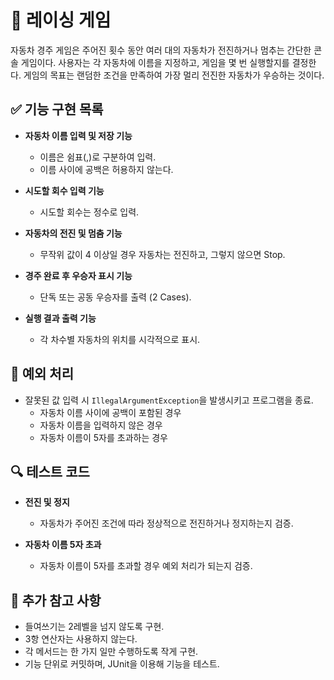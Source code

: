 # 🚗 레이싱 게임

자동차 경주 게임은 주어진 횟수 동안 여러 대의 자동차가 전진하거나 멈추는 간단한 콘솔 게임이다. 사용자는 각 자동차에 이름을 지정하고, 게임을 몇 번 실행할지를 결정한다. 게임의 목표는 랜덤한 조건을 만족하여 가장 멀리 전진한 자동차가 우승하는 것이다.

## ✅ 기능 구현 목록

- **자동차 이름 입력 및 저장 기능**
  - 이름은 쉼표(,)로 구분하여 입력.
  - 이름 사이에 공백은 허용하지 않는다.
  
- **시도할 회수 입력 기능**
  - 시도할 회수는 정수로 입력.

- **자동차의 전진 및 멈춤 기능**
  - 무작위 값이 4 이상일 경우 자동차는 전진하고, 그렇지 않으면 Stop.

- **경주 완료 후 우승자 표시 기능**
  - 단독 또는 공동 우승자를 출력 (2 Cases).

- **실행 결과 출력 기능**
  - 각 차수별 자동차의 위치를 시각적으로 표시.

## 🚫 예외 처리

- 잘못된 값 입력 시 `IllegalArgumentException`을 발생시키고 프로그램을 종료.
  - 자동차 이름 사이에 공백이 포함된 경우
  - 자동차 이름을 입력하지 않은 경우
  - 자동차 이름이 5자를 초과하는 경우

## 🔍 테스트 코드

- **전진 및 정지**
  - 자동차가 주어진 조건에 따라 정상적으로 전진하거나 정지하는지 검증.
  
- **자동차 이름 5자 초과**
  - 자동차 이름이 5자를 초과할 경우 예외 처리가 되는지 검증.

## 📝 추가 참고 사항

- 들여쓰기는 2레벨을 넘지 않도록 구현.
- 3항 연산자는 사용하지 않는다.
- 각 메서드는 한 가지 일만 수행하도록 작게 구현.
- 기능 단위로 커밋하며, JUnit을 이용해 기능을 테스트.

